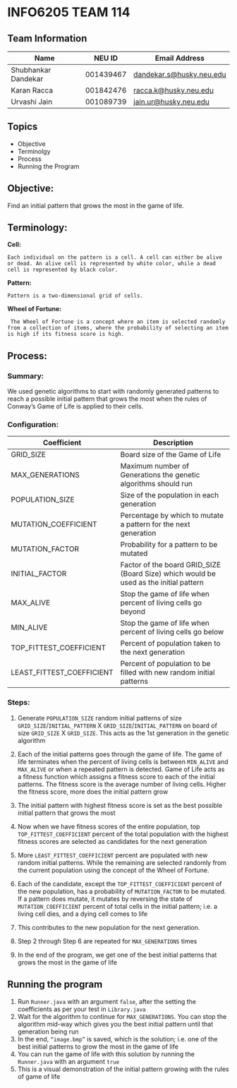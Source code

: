 # INFO6205 TEAM 114

## Team Information

| Name | NEU ID | Email Address |
| --- | --- | --- |
| Shubhankar Dandekar | 001439467| dandekar.s@husky.neu.edu |
| Karan Racca | 001842476  | racca.k@husky.neu.edu|
| Urvashi Jain | 001089739 | jain.ur@husky.neu.edu|

## Topics
- Objective
- Terminolgy
- Process
- Running the Program
## Objective: 
Find an initial pattern that grows the most in the game of life.
## Terminology: 
**Cell:**
```
Each individual on the pattern is a cell. A cell can either be alive or dead. An alive cell is represented by white color, while a dead cell is represented by black color.
```
**Pattern:**
```
Pattern is a two-dimensional grid of cells.
```

**Wheel of Fortune:**
```
 The Wheel of Fortune is a concept where an item is selected randomly from a collection of items, where the probability of selecting an item is high if its fitness score is high.
```
## Process: 
### Summary: 
We used genetic algorithms to start with randomly generated patterns to reach a possible initial pattern that grows the most when the rules of Conway’s Game of Life is applied to their cells.

### Configuration: 
| Coefficient | Description |
| --- | --- |
| GRID_SIZE | Board size of the Game of Life |
| MAX_GENERATIONS | Maximum number of Generations the genetic algorithms should run |
| POPULATION_SIZE | Size of the population in each generation |
| MUTATION_COEFFICIENT | Percentage by which to mutate a pattern for the next generation |
| MUTATION_FACTOR | Probability for a pattern to be mutated |
| INITIAL_FACTOR | Factor of the board GRID_SIZE (Board Size) which would be used as the initial pattern |
| MAX_ALIVE | Stop the game of life when percent of living cells go beyond |
| MIN_ALIVE | Stop the game of life when percent of living cells go below |
| TOP_FITTEST_COEFFICIENT | Percent of population taken to the next generation |
| LEAST_FITTEST_COEFFICIENT | Percent of population to be filled with new random initial patterns |

### Steps:
1.	Generate `POPULATION_SIZE` random initial patterns of size `GRID_SIZE`/`INITIAL_PATTERN` X `GRID_SIZE`/`INITIAL_PATTERN` on board of size `GRID_SIZE` X `GRID_SIZE`. This acts as the 1st generation in the genetic algorithm
2.	Each of the initial patterns goes through the game of life. The game of life terminates when the percent of living cells is between `MIN_ALIVE` and `MAX_ALIVE` or when a repeated pattern is detected. Game of Life acts as a fitness function which assigns a fitness score to each of the initial patterns. The fitness score is the average number of living cells. Higher the fitness score, more does the initial pattern grow
3.	The initial pattern with highest fitness score is set as the best possible initial pattern that grows the most
4.	Now when we have fitness scores of the entire population, top `TOP_FITTEST_COEFFICIENT` percent of the total population with the highest fitness scores are selected as candidates for the next generation
5.	More `LEAST_FITTEST_COEFFICIENT` percent are populated with new random initial patterns. While the remaining are selected randomly from the current population using the concept of the Wheel of Fortune. 

6.	Each of the candidate, except the `TOP_FITTEST_COEFFICIENT` percent of the new population, has a probability of `MUTATION_FACTOR` to be mutated. If a pattern does mutate, it mutates by reversing the state of `MUTATION_COEFFICIENT` percent of total cells in the initial pattern; i.e. a living cell dies, and a dying cell comes to life
7.	This contributes to the new population for the next generation.
8.	Step 2 through Step 6 are repeated for `MAX_GENERATIONS` times
9.	In the end of the program, we get one of the best initial patterns that grows the most in the game of life

## Running the program
1.	Run `Runner.java` with an argument `false`, after the setting the coefficients as per your test in `Library.java`
2.	Wait for the algorithm to continue for `MAX_GENERATIONS`. You can stop the algorithm mid-way which gives you the best initial pattern until that generation being run
3.	In the end, `“image.bmp”` is saved, which is the solution; i.e. one of the best initial patterns to grow the most in the game of life
4.	You can run the game of life with this solution by running the `Runner.java` with an argument `true`
5.	This is a visual demonstration of the initial pattern growing with the rules of game of life

